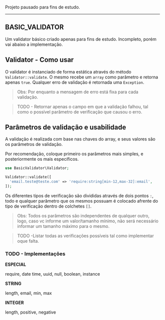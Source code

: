 Projeto pausado para fins de estudo.

---

## BASIC_VALIDATOR

Um validator básico criado apenas para fins de estudo. Incompleto, porém vai abaixo a implementação.

## Validator - Como usar

O validator é instanciado de forma estática através do método `Validator::validate`. O mesmo recebe um `array` como parâmetro e retorna apenas `true`. Qualquer erro de validação é retornada uma `Exception`.
> Obs: Por enquanto a mensagem de erro está fixa para cada validação.

> TODO - Retornar apenas o campo em que a validação falhou, tal como o possível parâmetro de verificação que causou o erro.

## Parâmetros de validação e usabilidade

A validação é realizada com base nas chaves do array, e seus valores são os parâmetros de validação.

Por recomendação, coloque primeiro os parâmetros mais simples, e posteriormente os mais específicos.

```php
use BasicValidator\Validator;

Validator::validate([
  'email.teste@teste.com' => 'require:string[min-12,max-32]:email',
]);
```

Os diferentes tipos de verificação são divididas através de dois pontos `:`, todo e qualquer parâmetro que os mesmos possuam é colocado afrente do tipo de verificação dentro de colchetes `[]`.

> Obs: Todos os parâmetros são independentes de qualquer outro, logo, caso vc informe um valor/tamanho mínimo, não será necessário informar um tamanho máximo para o mesmo.

> TODO -Listar todas as verificações possíveis tal como implementar oque falta.

### TODO - Implementações

__ESPECIAL__

require,
date time,
uuid,
null,
boolean,
instance

__STRING__

length,
email,
min,
max

__INTEGER__

length,
positive,
negative
